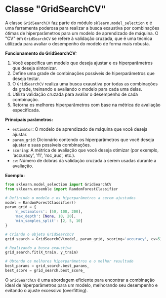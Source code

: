 # Classe "GridSearchCV"

A classe `GridSearchCV` faz parte do módulo `sklearn.model_selection` e é uma ferramenta poderosa para realizar a busca exaustiva por combinações ótimas de hiperparâmetros para um modelo de aprendizado de máquina. O "CV" em `GridSearchCV` se refere à validação cruzada, que é uma técnica utilizada para avaliar o desempenho do modelo de forma mais robusta.

**Funcionamento do GridSearchCV:**

1. Você especifica um modelo que deseja ajustar e os hiperparâmetros que deseja sintonizar.
2. Define uma grade de combinações possíveis de hiperparâmetros que deseja testar.
3. O `GridSearchCV` realiza uma busca exaustiva por todas as combinações da grade, treinando e avaliando o modelo para cada uma delas.
4. Utiliza validação cruzada para avaliar o desempenho de cada combinação.
5. Retorna os melhores hiperparâmetros com base na métrica de avaliação especificada.

**Principais parâmetros:**

- `estimator`: O modelo de aprendizado de máquina que você deseja ajustar.
- `param_grid`: Dicionário contendo os hiperparâmetros que você deseja ajustar e suas possíveis combinações.
- `scoring`: A métrica de avaliação que você deseja otimizar (por exemplo, 'accuracy', 'f1', 'roc_auc', etc.).
- `cv`: Número de dobras da validação cruzada a serem usadas durante a avaliação.

**Exemplo:**

```python
from sklearn.model_selection import GridSearchCV
from sklearn.ensemble import RandomForestClassifier

# Definindo o modelo e os hiperparâmetros a serem ajustados
model = RandomForestClassifier()
param_grid = {
    'n_estimators': [50, 100, 200],
    'max_depth': [None, 10, 20],
    'min_samples_split': [2, 5, 10]
}

# Criando o objeto GridSearchCV
grid_search = GridSearchCV(model, param_grid, scoring='accuracy', cv=5)

# Realizando a busca exaustiva
grid_search.fit(X_train, y_train)

# Obtendo os melhores hiperparâmetros e o melhor resultado
best_params = grid_search.best_params_
best_score = grid_search.best_score_
```

O `GridSearchCV` é uma abordagem eficiente para encontrar a combinação ideal de hiperparâmetros para um modelo, melhorando seu desempenho e evitando o ajuste excessivo (overfitting).

